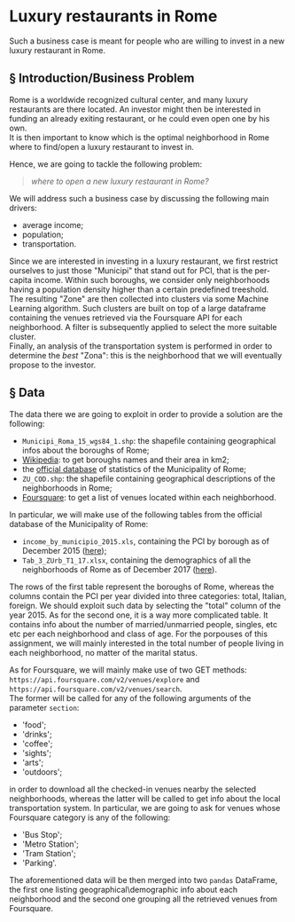
# Luxury restaurants in Rome

Such a business case is meant for people who are willing to invest in a new luxury restaurant in Rome.

## § Introduction/Business Problem

Rome is a worldwide recognized cultural center, and many luxury restaurants are there located. An investor might then be interested in funding an already exiting restaurant, or he could even open one by his own.  
It is then important to know which is the optimal neighborhood in Rome where to find/open a luxury restaurant to invest in.


Hence, we are going to tackle the following problem:

> _where to open a new luxury restaurant in Rome?_

We will address such a business case by discussing the following main drivers:
- average income;
- population;
- transportation.

Since we are interested in investing in a luxury restaurant, we first restrict ourselves to just those "Municipi" that stand out for PCI, that is the per-capita income. Within such boroughs, we consider only neighborhoods having a population density higher than a certain predefined treeshold.  
The resulting "Zone" are then collected into clusters via some Machine Learning algorithm. Such clusters are built on top of a large dataframe containing the venues retrieved via the Foursquare API for each neighborhood. A filter is subsequently applied to select the more suitable cluster.  
Finally, an analysis of the transportation system is performed in order to determine the _best_ "Zona": this is the neighborhood that we will eventually propose to the investor.


## § Data


The data there we are going to exploit in order to provide a solution are the following:
- `Municipi_Roma_15_wgs84_1.shp`: the shapefile containing geographical infos about the boroughs of Rome;
- [Wikipedia](https://it.wikipedia.org/wiki/Municipi_di_Roma): to get boroughs names and their area in km2;
- the [official database](https://www.comune.roma.it/web/it/analisi-statistiche.page) of statistics of the Municipality of Rome;
- `ZU_COD.shp`: the shapefile containing geographical descriptions of the neighborhoods in Rome; 
- [Foursquare](https://www.foursquare.com/): to get a list of venues located within each neighborhood.

In particular, we will make use of the following tables from the official database of the Municipality of Rome:
- `income_by_municipio_2015.xls`, containing the PCI by borough as of December 2015 ([here](https://github.com/andrea-dm/Coursera_Capstone/blob/master/income_by_municipio_2015.xls));
- `Tab_3_ZUrb_T1_17.xlsx`, containing the demographics of all the neighborhoods of Rome as of December 2017 ([here](https://github.com/andrea-dm/Coursera_Capstone/blob/master/Tab_3_ZUrb_T1_17.xlsx)).

The rows of the first table represent the boroughs of Rome, whereas the columns contain the PCI per year divided into three categories: total, Italian, foreign.  We should exploit such data by selecting the "total" column of the year 2015. As for the second one, it is a way more complicated table. It contains info about the number of married/unmarried people, singles, etc etc per each neighborhood and class of age. For the porpouses of this assignment, we will mainly interested in the total number of people living in each neighborhood, no matter of the marital status.

As for Foursquare, we will mainly make use of two GET methods:  
`https://api.foursquare.com/v2/venues/explore` and `https://api.foursquare.com/v2/venues/search`.  
The former will be called for any of the following arguments of the parameter `section`:
- 'food';
- 'drinks';
- 'coffee';
- 'sights';
- 'arts';
- 'outdoors';

in order to download all the checked-in venues nearby the selected neighborhoods, whereas the latter will be called to get info about the local transportation system. In particular, we are going to ask for venues whose Foursquare category is any of the following:
- 'Bus Stop';
- 'Metro Station';
- 'Tram Station';
- 'Parking'.

The aforementioned data will be then merged into two `pandas` DataFrame, the first one listing geographical\demographic info about each neighborhood and the second one grouping all the retrieved venues from Foursquare. 
